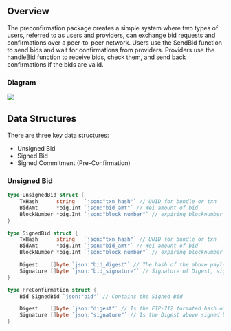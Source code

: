 ## Overview

The preconfirmation package creates a simple system where two types of users, referred to as users and providers, can exchange bid requests and confirmations over a peer-to-peer network. Users use the SendBid function to send bids and wait for confirmations from providers. Providers use the handleBid function to receive bids, check them, and send back confirmations if the bids are valid. 

### Diagram
![](preconf-mc.png)

## Data Structures

There are three key data structures:
- Unsigned Bid
- Signed Bid
- Signed Commitment (Pre-Confirmation)

### Unsigned Bid

```go
type UnsignedBid struct {
	TxHash      string   `json:"txn_hash"` // UUID for bundle or txn
	BidAmt      *big.Int `json:"bid_amt"` // Wei amount of bid
	BlockNumber *big.Int `json:"block_number"` // expiring blocknumber
}
```

```go
type SignedBid struct {
	TxHash      string   `json:"txn_hash"` // UUID for bundle or txn
	BidAmt      *big.Int `json:"bid_amt"` // Wei amount of bid
	BlockNumber *big.Int `json:"block_number"` // expiring blocknumber

	Digest    []byte `json:"bid_digest"` // The hash of the above payload encoded in EIP-712 format
	Signature []byte `json:"bid_signature"` // Signature of Digest, signed by the User Private Key
}
```

```go
type PreConfirmation struct {
	Bid SignedBid `json:"bid"` // Contains the Signed Bid

	Digest    []byte `json:"digest"` // Is the EIP-712 formated hash of the signed bid
	Signature []byte `json:"signature"` // Is the Digest above signed by the provider private key
}

```
